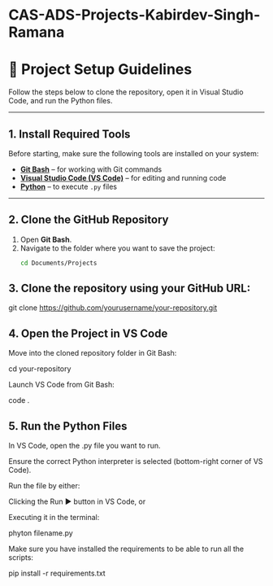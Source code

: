 # CAS-ADS-Projects-Kabirdev-Singh-Ramana

# 🧭 Project Setup Guidelines

Follow the steps below to clone the repository, open it in Visual Studio Code, and run the Python files.

---

## 1. Install Required Tools

Before starting, make sure the following tools are installed on your system:

- [**Git Bash**](https://git-scm.com/downloads) – for working with Git commands  
- [**Visual Studio Code (VS Code)**](https://code.visualstudio.com/) – for editing and running code  
- [**Python**](https://www.python.org/downloads/) – to execute `.py` files

---

## 2. Clone the GitHub Repository

1. Open **Git Bash**.  
2. Navigate to the folder where you want to save the project:
   ```bash
   cd Documents/Projects

## 3. Clone the repository using your GitHub URL:
git clone https://github.com/yourusername/your-repository.git

## 4. Open the Project in VS Code 
Move into the cloned repository folder in Git Bash:

cd your-repository

Launch VS Code from Git Bash:

code .

## 5. Run the Python Files 
In VS Code, open the .py file you want to run.

Ensure the correct Python interpreter is selected (bottom-right corner of VS Code).

Run the file by either:

Clicking the Run ▶ button in VS Code, or

Executing it in the terminal:

phyton filename.py

Make sure you have installed the requirements to be able to run all the scripts:

pip install -r requirements.txt